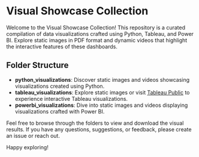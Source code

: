 # Visual Showcase Collection

Welcome to the Visual Showcase Collection! This repository is a curated compilation of data visualizations crafted using Python, Tableau, and Power BI. Explore static images in PDF format and dynamic videos that highlight the interactive features of these dashboards.

## Folder Structure

- **python_visualizations**: Discover static images and videos showcasing visualizations created using Python.
- **tableau_visualizations**: Explore static images or visit [Tableau Public](https://public.tableau.com/app/profile/natalia.rodrigues/vizzes) to experience interactive Tableau visualizations.
- **powerbi_visualizations**: Dive into static images and videos displaying visualizations crafted with Power BI.

Feel free to browse through the folders to view and download the visual results. If you have any questions, suggestions, or feedback, please create an issue or reach out.

Happy exploring!
